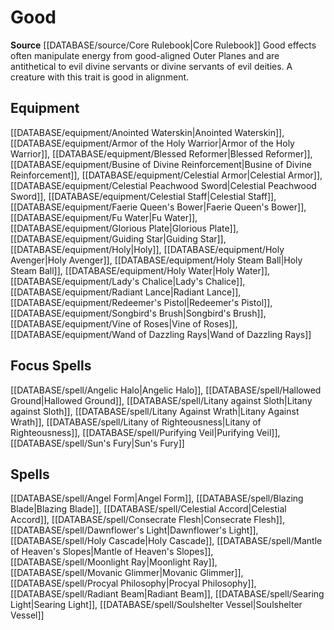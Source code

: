 ﻿---
id: '83'
name: Good
rarity: Common
source: '[[DATABASE/source/Core Rulebook|Core Rulebook]]'
trait:
- Good
type: Trait

---
# Good

**Source** [[DATABASE/source/Core Rulebook|Core Rulebook]] 
Good effects often manipulate energy from good-aligned Outer Planes and are antithetical to evil divine servants or divine servants of evil deities. A creature with this trait is good in alignment.

## Equipment

[[DATABASE/equipment/Anointed Waterskin|Anointed Waterskin]], [[DATABASE/equipment/Armor of the Holy Warrior|Armor of the Holy Warrior]], [[DATABASE/equipment/Blessed Reformer|Blessed Reformer]], [[DATABASE/equipment/Busine of Divine Reinforcement|Busine of Divine Reinforcement]], [[DATABASE/equipment/Celestial Armor|Celestial Armor]], [[DATABASE/equipment/Celestial Peachwood Sword|Celestial Peachwood Sword]], [[DATABASE/equipment/Celestial Staff|Celestial Staff]], [[DATABASE/equipment/Faerie Queen's Bower|Faerie Queen's Bower]], [[DATABASE/equipment/Fu Water|Fu Water]], [[DATABASE/equipment/Glorious Plate|Glorious Plate]], [[DATABASE/equipment/Guiding Star|Guiding Star]], [[DATABASE/equipment/Holy|Holy]], [[DATABASE/equipment/Holy Avenger|Holy Avenger]], [[DATABASE/equipment/Holy Steam Ball|Holy Steam Ball]], [[DATABASE/equipment/Holy Water|Holy Water]], [[DATABASE/equipment/Lady's Chalice|Lady's Chalice]], [[DATABASE/equipment/Radiant Lance|Radiant Lance]], [[DATABASE/equipment/Redeemer's Pistol|Redeemer's Pistol]], [[DATABASE/equipment/Songbird's Brush|Songbird's Brush]], [[DATABASE/equipment/Vine of Roses|Vine of Roses]], [[DATABASE/equipment/Wand of Dazzling Rays|Wand of Dazzling Rays]]

## Focus Spells

[[DATABASE/spell/Angelic Halo|Angelic Halo]], [[DATABASE/spell/Hallowed Ground|Hallowed Ground]], [[DATABASE/spell/Litany against Sloth|Litany against Sloth]], [[DATABASE/spell/Litany Against Wrath|Litany Against Wrath]], [[DATABASE/spell/Litany of Righteousness|Litany of Righteousness]], [[DATABASE/spell/Purifying Veil|Purifying Veil]], [[DATABASE/spell/Sun's Fury|Sun's Fury]]

## Spells

[[DATABASE/spell/Angel Form|Angel Form]], [[DATABASE/spell/Blazing Blade|Blazing Blade]], [[DATABASE/spell/Celestial Accord|Celestial Accord]], [[DATABASE/spell/Consecrate Flesh|Consecrate Flesh]], [[DATABASE/spell/Dawnflower's Light|Dawnflower's Light]], [[DATABASE/spell/Holy Cascade|Holy Cascade]], [[DATABASE/spell/Mantle of Heaven's Slopes|Mantle of Heaven's Slopes]], [[DATABASE/spell/Moonlight Ray|Moonlight Ray]], [[DATABASE/spell/Movanic Glimmer|Movanic Glimmer]], [[DATABASE/spell/Procyal Philosophy|Procyal Philosophy]], [[DATABASE/spell/Radiant Beam|Radiant Beam]], [[DATABASE/spell/Searing Light|Searing Light]], [[DATABASE/spell/Soulshelter Vessel|Soulshelter Vessel]]